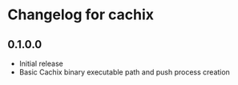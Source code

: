 # Changelog for cachix

## 0.1.0.0

- Initial release
- Basic Cachix binary executable path and push process creation
